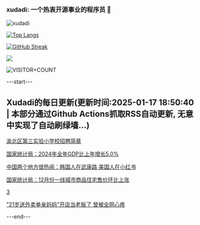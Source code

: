 ### xudadi: 一个热衷开源事业的程序员 👋

![xudadi](https://github-readme-stats-git-masterorgs-github-readme-stats-team.vercel.app/api?username=xudadi)

[![Top Langs](https://github-readme-stats.vercel.app/api/top-langs/?username=xudadi)](https://github.com/anuraghazra/github-readme-stats)

[![GitHub Streak](https://streak-stats.demolab.com?user=xudadi&locale=zh_Hans)](https://git.io/streak-stats)

![](https://raw.githubusercontent.com/xudadi/xudadi/main/assets/github-contribution-grid-snake.svg)

![VISITOR+COUNT](https://komarev.com/ghpvc/?username=xudadi&label=VISITOR+COUNT)


---start---

## Xudadi的每日更新(更新时间:2025-01-17 18:50:40 | 本部分通过Github Actions抓取RSS自动更新, 无意中实现了自动刷绿墙...)

[渝北区第三实验小学校招聘简章](https://www.gongkaoleida.com/article/2268558)

[国家统计局：2024年全年GDP比上年增长5.0%](https://m.163.com/news/article/JM3K934C0001899O.html)

[中国两个地方很热闹：韩国人在武康路 美国人在小红书](https://m.163.com/news/article/JM3GUFEO0530JPVV.html)

[国家统计局：12月份一线城市商品住宅售价环比上涨](https://m.163.com/news/article/JM3IK5V90001899O.html)

[3](https://m.163.com/touch/news/sub/domestic)

["21岁送外卖单亲妈妈"开店当老板了 曾被全网心疼](https://m.163.com/news/article/JM2E8VFU0550B6IS.html)

---end---
